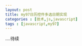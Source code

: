 ```yaml
---
layout: post
title: my97日历控件多选日期实现
categories : [技术,js,javascript]
tags : [javascript,my97]
---
```


....待续